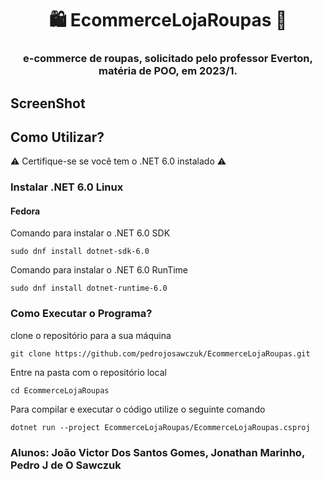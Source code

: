 <p align="center">
  <h1 align="center">🛍️ EcommerceLojaRoupas 👗<h3 align="center">e-commerce de roupas, solicitado pelo professor Everton, matéria de POO, em 2023/1.</h3>
</p>

## ScreenShot

## Como Utilizar?

⚠️ Certifique-se se você tem o .NET 6.0 instalado ⚠️

### Instalar .NET 6.0 Linux

#### Fedora

Comando para instalar o .NET 6.0 SDK

```
sudo dnf install dotnet-sdk-6.0
```

Comando para instalar o .NET 6.0 RunTime

```
sudo dnf install dotnet-runtime-6.0
```

### Como Executar o Programa?

clone o repositório para a sua máquina

```
git clone https://github.com/pedrojosawczuk/EcommerceLojaRoupas.git
```

Entre na pasta com o repositório local

```
cd EcommerceLojaRoupas
```

Para compilar e executar o código utilize o seguinte comando

```
dotnet run --project EcommerceLojaRoupas/EcommerceLojaRoupas.csproj
```

### Alunos: João Victor Dos Santos Gomes, Jonathan Marinho, Pedro J de O Sawczuk
